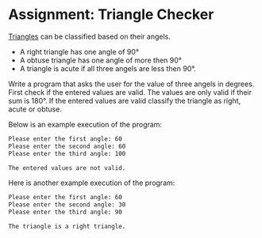 # Assignment: Triangle Checker

[Triangles](https://en.wikipedia.org/wiki/Triangle#Types_of_triangle) can be classified based on their angels.

- A right triangle has one angle of 90°
- A obtuse triangle has one angle of more then 90°
- A triangle is acute if all three angels are less then 90°.

Write a program that asks the user for the value of three angels in degrees. First check if the entered values are valid.
The values are only valid if their sum is 180°. If the entered values are valid classify the triangle as right, acute or obtuse.

Below is an example execution of the program:

```zsh
Please enter the first angle: 60
Please enter the second angle: 60
Please enter the third angle: 100

The entered values are not valid.
```

Here is another example execution of the program:

```zsh
Please enter the first angle: 60
Please enter the second angle: 30
Please enter the third angle: 90

The triangle is a right triangle.
```
